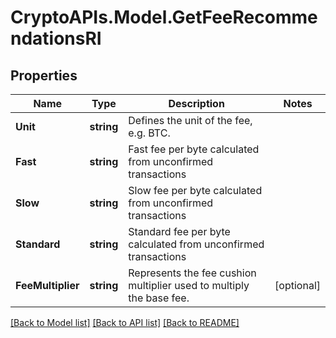 # CryptoAPIs.Model.GetFeeRecommendationsRI

## Properties

Name | Type | Description | Notes
------------ | ------------- | ------------- | -------------
**Unit** | **string** | Defines the unit of the fee, e.g. BTC. | 
**Fast** | **string** | Fast fee per byte calculated from unconfirmed transactions | 
**Slow** | **string** | Slow fee per byte calculated from unconfirmed transactions | 
**Standard** | **string** | Standard fee per byte calculated from unconfirmed transactions | 
**FeeMultiplier** | **string** | Represents the fee cushion multiplier used to multiply the base fee. | [optional] 

[[Back to Model list]](../README.md#documentation-for-models) [[Back to API list]](../README.md#documentation-for-api-endpoints) [[Back to README]](../README.md)

